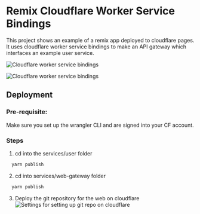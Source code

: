 # Remix Cloudflare Worker Service Bindings

This project shows an example of a remix app deployed to cloudflare pages.
It uses cloudflare worker service bindings to make an API gateway which interfaces an example user service.

![Cloudflare worker service bindings](https://developers.cloudflare.com/assets/service-bindings-comparison-b0054666.png)

![Cloudflare worker service bindings](https://i.ibb.co/vvP4Qzd/services.png)


## Deployment

### Pre-requisite:
Make sure you set up the wrangler CLI and are signed into your CF account.


### Steps
1. cd into the services/user folder

```bash
  yarn publish
```

2. cd into services/web-gateway folder
```bash
  yarn publish
```

3. Deploy the git repository for the web on cloudflare
![Settings for setting up git repo on cloudflare](https://i.ibb.co/zbYQtFQ/image-4.png)

